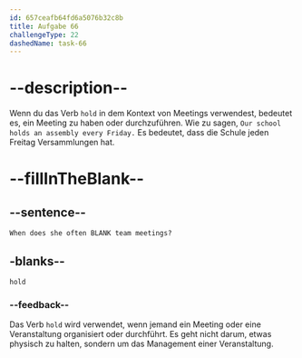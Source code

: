 ```yaml
---
id: 657ceafb64fd6a5076b32c8b
title: Aufgabe 66
challengeType: 22
dashedName: task-66
---
```


# --description--

Wenn du das Verb `hold` in dem Kontext von Meetings verwendest, bedeutet es, ein Meeting zu haben oder durchzuführen. Wie zu sagen, `Our school holds an assembly every Friday.` Es bedeutet, dass die Schule jeden Freitag Versammlungen hat.

# --fillInTheBlank--

## --sentence--

`When does she often BLANK team meetings?`

## -blanks--

`hold`

### --feedback--

Das Verb `hold` wird verwendet, wenn jemand ein Meeting oder eine Veranstaltung organisiert oder durchführt. Es geht nicht darum, etwas physisch zu halten, sondern um das Management einer Veranstaltung.
